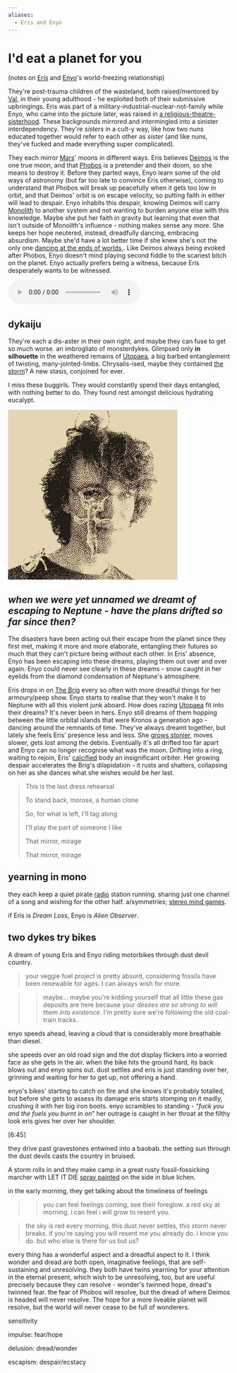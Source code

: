 ```yaml
---
aliases:
  - Eris and Enyo
---
```

# I'd eat a planet for you

(notes on [Eris](Eris.md) and [Enyo](Enyo.md)'s world-freezing relationship)

They're post-trauma children of the wasteland, both raised/mentored by [Val](Val.md), in their young adulthood - he exploited both of their submissive upbringings. Eris was part of a military-industrial-nuclear-not-family while Enyo, who came into the picture later, was raised in [a religious-theatre-sisterhood](sisters.md). These backgrounds mirrored and intermingled into a sinister interdependency. They're *sisters* in a cult-y way, like how two nuns educated together would refer to each other as *sister* (and like nuns, they've fucked and made everything super complicated). 

They each mirror [Mars](Mars.md)' moons in different ways. Eris believes [Deimos](Deimos.md) is the one true moon, and that [Phobos](Phobos.md) is a pretender and their doom, so she means to destroy it. Before they parted ways, Enyo learn some of the old ways of astronomy (but far too late to convince Eris otherwise), coming to understand that Phobos will break up peacefully when it gets too low in orbit, and that Deimos' orbit is on escape velocity, so putting faith in either will lead to despair. Enyo inhabits this despair, knowing Deimos will carry [Monolith](Monolith.md) to another system and not wanting to burden anyone else with this knowledge. Maybe she put her faith in gravity but learning that even that isn't outside of Monolith's influence - nothing makes sense any more. She keeps her hope neutered, instead, dreadfully dancing, embracing absurdism. Maybe she'd have a lot better time if she knew she's not the only one [dancing at the ends of worlds ](saturnalia.md). Like Deimos always being evoked after Phobos, Enyo doesn't mind playing second fiddle to the scariest bitch on the planet. Enyo actually prefers being a witness, because Eris desperately wants to be witnessed.

![](two-sides-of-a-moon.mp3)

## dykaiju
They're each a dis-aster in their own right, and maybe they can fuse to get so much worse. an imbrogliato of monsterdykes. Glimpsed only **in silhouette** in the weathered remains of [Utopaea](Utopia-Planitia.md), a big barbed entanglement of twisting, many-jointed-limbs. Chrysalis-ised, maybe they contained [the storm](storm.md)? A new stasis, conjoined for ever.

I miss these buggirls. They would constantly spend their days entangled, with nothing better to do. They found rest amongst delicious hydrating eucalypt.

![](img/bugface.png)

## *when we were yet unnamed we dreamt of escaping to Neptune - have the plans drifted so far since then?*

The disasters have been acting out their escape from the planet since they first met, making it more and more elaborate, entangling their futures so much that they can't picture being without each other. In Eris' absence, Enyo has been escaping into these dreams, playing them out over and over again. Enyo could never see clearly in these dreams - snow caught in her eyelids from the diamond condensation of Neptune's atmosphere.

Eris drops in on [The Brig](Brigantine.md) every so often with more dreadful things for her armoury/peep show. Enyo starts to realise that they won't make it to Neptune with all this violent junk aboard. How does razing [Utopaea](Utopia-Planitia.md) fit into their dreams? It's never been in hers. Enyo still dreams of them hopping between the little orbital islands that were Kronos a generation ago - dancing around the remnants of time. They've always dreamt together, but lately she feels Eris' presence less and less. She [grows stonier](hardening.md), moves slower, gets lost among the debris. Eventually it's all drifted too far apart and Enyo can no longer recognise what was the moon. Drifting into a ring, waiting to rejoin, Eris' [calcified](hardening.md) body an insignificant orbiter. Her growing despair accelerates the Brig's dilapidation - it rusts and shatters, collapsing on her as she dances what she wishes would be her last.

> This is the last dress rehearsal 
> 
> To stand back, morose, a human clone   
> 
> So, for what is left, I'll tag along
> 
> I'll play the part of someone I like
> 
> That mirror, mirage
> 
> That mirror, mirage

## yearning in mono

they each keep a quiet pirate [radio](radio.md) station running. sharing just one channel of a song and wishing for the other half. a/symmetries; [stereo mind games](https://www.youtube.com/playlist?list=PLw1GeAARDUgWnJxpO6q8WoTHwAI7rpXls).

if Eris is *Dream Loss*, Enyo is *Alien Observer*.

## two dykes try bikes

A dream of young Eris and Enyo riding motorbikes through dust devil country.
  
> your veggie fuel project is pretty absurd, considering fossils have been renewable for ages. I can always wish for more.


>> maybe... maybe you're kidding yourself that all little these gas deposits are here because your *desires are so strong to will them into existence*. I'm pretty sure we're following the old coal-train tracks.

  

enyo speeds ahead, leaving a cloud that is considerably more breathable than diesel.

  

she speeds over an old road sign and the dot display flickers into a worried face as she gets in the air. when the bike hits the ground hard, its back blows out and enyo spins out. dust settles and eris is just standing over her, grinning and waiting for her to get up, not offering a hand. 

  

enyo's bikes' starting to catch on fire and she knows it's probably totalled, but before she gets to assess its damage eris starts stomping on it madly, crushing it with her big iron boots. enyo scrambles to standing - “*fuck you and the fuels you burnt in on*” her outrage is caught in her throat at the filthy look eris gives her over her shoulder. 

  

[6:45]

they drive past gravestones entwined into a baobab. the setting sun through the dust devils casts the country in bruised. 

A storm rolls in and they make camp in a great rusty fossil-fossicking marcher with LET IT DIE [spray painted](graff.md) on the side in blue lichen.

in the early morning, they get talking about the timeliness of feelings

>> you can feel feelings coming, see their foreglow. a red sky at morning. i can feel i will grow to resent you.

> the sky is red every morning. this dust never settles, this storm never breaks. if you're saying you will resent me you already do. i know you do. but who else is there for us but us?


every thing has a wonderful aspect and a dreadful aspect to it. I think wonder and dread are both open, imaginative feelings, that are self-sustaining and unresolving. they both have twins yearning for your attention in the eternal present, which wish to be unresolving, too, but are useful precisely because they can resolve - wonder's twinned hope, dread's twinned fear. the fear of Phobos will resolve, but the dread of where Deimos is headed will never resolve. The hope for a more liveable planet will resolve, but the world will never cease to be full of wonderers.

sensitivity

impulse: fear/hope

delusion: dread/wonder

escapism: despair/ecstacy